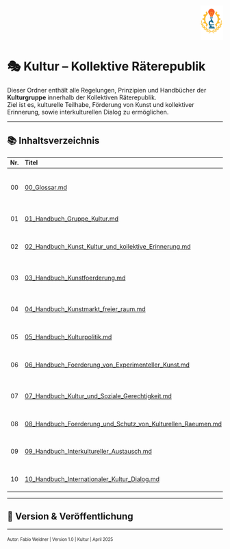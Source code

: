 <p align="right">
  <img src="https://raw.githubusercontent.com/hades-dux/Kollektive-Raeterepublik/main/Meta_und_Systemstruktur/logo_offiziell.png" alt="Logo der Kollektiven Räterepublik" height="80">
</p>

# 🎭 Kultur – Kollektive Räterepublik

Dieser Ordner enthält alle Regelungen, Prinzipien und Handbücher der **Kulturgruppe** innerhalb der Kollektiven Räterepublik.  
Ziel ist es, kulturelle Teilhabe, Förderung von Kunst und kollektiver Erinnerung, sowie interkulturellen Dialog zu ermöglichen.

---

## 📚 Inhaltsverzeichnis

| Nr. | Titel | Beschreibung |
|:--:|:------|:-------------|
| 00 | [00_Glossar.md](./00_Glossar.md) | Begriffe und Definitionen aller zentralen Konzepte des Kulturbereichs |
| 01 | [01_Handbuch_Gruppe_Kultur.md](./01_Handbuch_Gruppe_Kultur.md) | Aufbau, Aufgaben und Struktur der Kulturgruppe |
| 02 | [02_Handbuch_Kunst_Kultur_und_kollektive_Erinnerung.md](./02_Handbuch_Kunst_Kultur_und_kollektive_Erinnerung.md) | Pflege kultureller Erinnerung und historischer Identität |
| 03 | [03_Handbuch_Kunstfoerderung.md](./03_Handbuch_Kunstfoerderung.md) | Strukturen und Programme zur Förderung von Kunst |
| 04 | [04_Handbuch_Kunstmarkt_freier_raum.md](./04_Handbuch_Kunstmarkt_freier_raum.md) | Definition und Organisation des freien Kunstmarktraums |
| 05 | [05_Handbuch_Kulturpolitik.md](./05_Handbuch_Kulturpolitik.md) | Richtlinien für kulturpolitische Entscheidungen |
| 06 | [06_Handbuch_Foerderung_von_Experimenteller_Kunst.md](./06_Handbuch_Foerderung_von_Experimenteller_Kunst.md) | Unterstützung innovativer und experimenteller Kunstformen |
| 07 | [07_Handbuch_Kultur_und_Soziale_Gerechtigkeit.md](./07_Handbuch_Kultur_und_Soziale_Gerechtigkeit.md) | Schnittstellen von Kulturarbeit und sozialer Gerechtigkeit |
| 08 | [08_Handbuch_Foerderung_und_Schutz_von_Kulturellen_Raeumen.md](./08_Handbuch_Foerderung_und_Schutz_von_Kulturellen_Raeumen.md) | Sicherung von kulturellen Freiräumen |
| 09 | [09_Handbuch_Interkultureller_Austausch.md](./09_Handbuch_Interkultureller_Austausch.md) | Förderung des Austauschs zwischen Kulturen im Inland |
| 10 | [10_Handbuch_Internationaler_Kultur_Dialog.md](./10_Handbuch_Internationaler_Kultur_Dialog.md) | Aufbau internationaler Kulturbeziehungen |

---

## 🔖 Version & Veröffentlichung

<!--
Autor: Fabio Weidner
Version: 1.0
Sektion: Kultur
Veröffentlichung: April 2025
-->


---

<sub><sup>Autor: Fabio Weidner | Version 1.0 | Kultur | April 2025</sup></sub>
